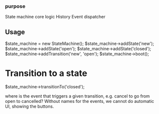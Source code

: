 ### purpose
State machine core logic
History
Event dispatcher

## Usage
$state_machine = new StateMachine();
$state_machine->addState('new');
$state_machine->addState('open');
$state_machine->addState('closed');
$state_machine->addTransition('new', 'open');
$state_machine->boot();

# Transition to a state
$state_machine->transitionTo('closed');

where is the event that triggers a given transition, e.g. cancel to go from open to cancelled?
Without names for the events, we cannot do automatic UI, showing the buttons.




